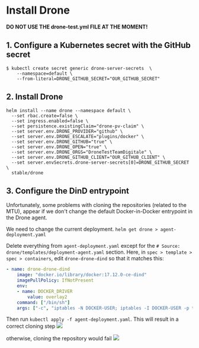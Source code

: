 # Install Drone

**DO NOT USE THE drone-test.yml FILE AT THE MOMENT!**

## 1. Configure a Kubernetes secret with the GitHub secret 
```
$ kubectl create secret generic drone-server-secrets  \
    --namespace=default \
    --from-literal=DRONE_GITHUB_SECRET="OUR_GITHUB_SECRET"
```


## 2. Install Drone
```
helm install --name drone --namespace default \
  --set rbac.create=false \
  --set ingress.enabled=false \
  --set persistence.existingClaim="drone-pv-claim" \
  --set server.env.DRONE_PROVIDER="github" \
  --set server.env.DRONE_ESCALATE="plugins/docker" \
  --set server.env.DRONE_GITHUB="true" \
  --set server.env.DRONE_OPEN="true" \
  --set server.env.DRONE_ORGS="DroneTestTeamDigitale" \
  --set server.env.DRONE_GITHUB_CLIENT="OUR_GITHUB_CLIENT" \
  --set server.envSecrets.drone-server-secrets[0]=DRONE_GITHUB_SECRET \
  stable/drone
```


## 3. Configure the DinD entrypoint
Unfortunately, some problems with cloning the repositories (related to the MTU), appear if we don't change the default Docker-in-Docker entrypoint in the Drone agent.

We need to change the current deployment.
```helm get drone > agent-deployment.yaml```

Delete everything from `agent-deployment.yaml` except for the `# Source: drone/templates/deployment-agent.yaml` section.
Here, in `spec > template > spec > containers`, edit `drone-drone-dind` so that it matches this:

```yaml
- name: drone-drone-dind
    image: "docker.io/library/docker:17.12.0-ce-dind"
    imagePullPolicy: IfNotPresent
    env:
    - name: DOCKER_DRIVER
        value: overlay2
    command: ["/bin/sh"]
    args: ["-c", "iptables -N DOCKER-USER; iptables -I DOCKER-USER -p tcp --tcp-flags SYN,RST SYN -j TCPMSS --clamp-mss-to-pmtu; dockerd --host=unix:///var/run/docker.sock --host=tcp://127.0.0.1:2375 --mtu=1350"]
```

Then run `kubectl apply -f agent-deployment.yaml`.
This will result in a correct cloning step
![](https://i.imgur.com/ot55jn8.png)

otherwise, cloning the repository would fail
![](https://i.imgur.com/dqFdj8E.png)

